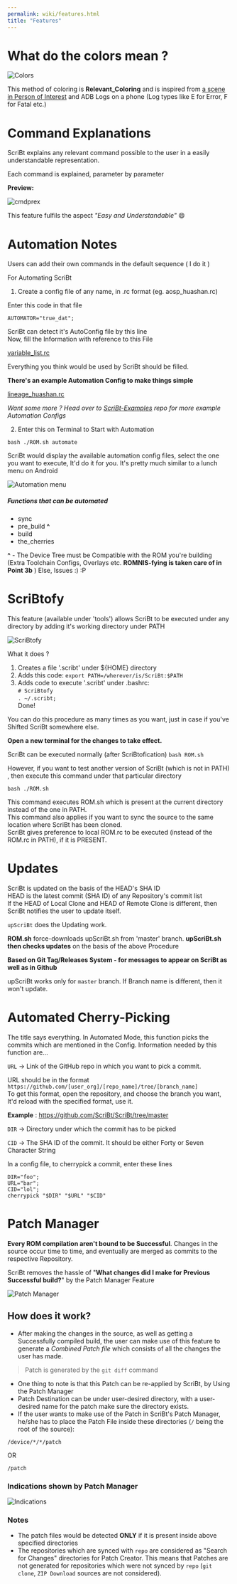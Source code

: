 ```yaml
---
permalink: wiki/features.html
title: "Features"
---
```


# What do the colors mean ?

![Colors](https://github.com/ScriBt/images/raw/master/RelColor.png)  

This method of coloring is **Relevant_Coloring** and is inspired from [a scene in Person of Interest](https://goo.gl/photos/s8YpQL1eBxSYwCWS7) and ADB Logs on a phone (Log types like E for Error, F for Fatal etc.)

# Command Explanations

ScriBt explains any relevant command possible to the user in a easily understandable representation.

Each command is explained, parameter by parameter

**Preview:**

![cmdprex](https://github.com/ScriBt/images/raw/master/cmdprex.png)

This feature fulfils the aspect _"Easy and Understandable"_ :smile:  

# Automation Notes

Users can add their own commands in the default sequence ( I do it )

For Automating ScriBt

1. Create a config file of any name, in .rc format (eg. aosp_huashan.rc)

Enter this code in that file

`AUTOMATOR="true_dat";`

ScriBt can detect it's AutoConfig file by this line  
Now, fill the Information with reference to this File  

[variable_list.rc](https://github.com/ScriBt/ScriBt-examples/blob/master/variable_list.rc)  

Everything you think would be used by ScriBt should be filled.

**There's an example Automation Config to make things simple**

[lineage_huashan.rc](https://github.com/ScriBt/ScriBt-Examples/blob/master/lineage_huashan.rc)

_Want some more ? Head over to [ScriBt-Examples](https://github.com/ScriBt/ScriBt-Examples) repo for more example Automation Configs_

2. Enter this on Terminal to Start with Automation

```
bash ./ROM.sh automate
```

ScriBt would display the available automation config files, select the one you want to execute, It'd do it for you. It's pretty much similar to a lunch menu on Android

![Automation menu](https://github.com/ScriBt/images/raw/master/AutomateMenu.png)  

##### Functions that can be automated

* sync
* pre_build **^**
* build
* the_cherries

**^** - The Device Tree must be Compatible with the ROM you're building (Extra Toolchain Configs, Overlays etc. **ROMNIS-fying is taken care of in Point 3b** ) Else, Issues :) :P

# ScriBtofy

This feature (available under 'tools') allows ScriBt to be executed under any directory by adding it's working directory under PATH  

![ScriBtofy](https://github.com/ScriBt/images/raw/master/ScriBtofy.png)

What it does ?  
1. Creates a file '.scribt' under ${HOME} directory  
2. Adds this code: ```export PATH=/wherever/is/ScriBt:$PATH```  
3. Adds code to execute '.scribt' under .bashrc:  
```# ScriBtofy```  
```. ~/.scribt;```  
Done!  

You can do this procedure as many times as you want, just in case if you've Shifted ScriBt somewhere else.  

**Open a new terminal for the changes to take effect.**  

ScriBt can be executed normally (after ScriBtofication) ```bash ROM.sh```

However, if you want to test another version of ScriBt (which is not in PATH) , then execute this command under that particular directory  

```bash ./ROM.sh```

This command executes ROM.sh which is present at the current directory instead of the one in PATH.  
This command also applies if you want to sync the source to the same location where ScriBt has been cloned.   
ScriBt gives preference to local ROM.rc to be executed (instead of the ROM.rc in PATH), if it is PRESENT.

# Updates

ScriBt is updated on the basis of the HEAD's SHA ID  
HEAD is the latest commit (SHA ID) of any Repository's commit list  
If the HEAD of Local Clone and HEAD of Remote Clone is different, then ScriBt notifies the user to update itself.  

```upScriBt``` does the Updating work.  

**ROM.sh** force-downloads upScriBt.sh from 'master' branch.
**upScriBt.sh then checks updates** on the basis of the above Procedure

**Based on Git Tag/Releases System - for messages to appear on ScriBt as well as in Github**

upScriBt works only for `master` branch. If Branch name is different, then it won't update.

# Automated Cherry-Picking

The title says everything. In Automated Mode, this function picks the commits which are mentioned in the Config.
Information needed by this function are...

`URL` -> Link of the GitHub repo in which you want to pick a commit.

URL should be in the format `https://github.com/[user_org]/[repo_name]/tree/[branch_name]`  
To get this format, open the repository, and choose the branch you want, It'd reload with the specified format, use it.

**Example** : https://github.com/ScriBt/ScriBt/tree/master

`DIR` -> Directory under which the commit has to be picked

`CID` -> The SHA ID of the commit. It should be either Forty or Seven Character String

In a config file, to cherrypick a commit, enter these lines

```
DIR="foo";
URL="bar";
CID="lol";
cherrypick "$DIR" "$URL" "$CID"
```

# Patch Manager

**Every ROM compilation aren't bound to be Successful**. Changes in the
source occur time to time, and eventually are merged as commits to the respective Repository.

ScriBt removes the hassle of "**What changes did I make for Previous Successful build?**"
by the Patch Manager Feature

![Patch Manager](https://github.com/ScriBt/images/raw/master/PatchManager.png)

## How does it work?

* After making the changes in the source, as well as getting a Successfully compiled build, the
user can make use of this feature to generate a *Combined Patch file* which consists of all the changes the
user has made.  

> Patch is generated by the `git diff` command

* One thing to note is that this Patch can be re-applied by ScriBt, by Using the Patch Manager
* Patch Destination can be under user-desired directory, with a user-desired name for the patch
make sure the directory exists.
* If the user wants to make use of the Patch in ScriBt's Patch Manager, he/she has to place the
Patch File inside these directories (`/` being the root of the source):

`/device/*/*/patch`  

OR  

`/patch`  

### Indications shown by Patch Manager

![Indications](https://github.com/ScriBt/images/raw/master/PatchManagerIndications.png)

### Notes

* The patch files would be detected **ONLY** if it is present inside above specified directories
* The repositories which are synced with `repo` are considered as "Search for Changes" directories for Patch Creator. This means that Patches are not generated for repositories which were not synced by `repo` (`git clone`, `ZIP Download` sources are not considered).
